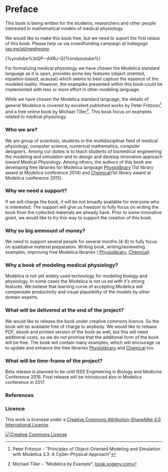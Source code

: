 # Preface

This book is being written for the students, researchers and other people interested in mathematical models  of medical physiology. 


We would like to make this book free, but we need to suport the first relase of this book. Please help us via crowdfunding campaign at Indiegogo [igg.me/at/mephysmo](http://igg.me/at/mephysmo)

{%youtube%}bQP--AXRJ-Q{%endyoutube%}

For formalizing medical physiology we have chosen the Modelica standard language as it is open, provides some key features (object oriented, equation-based, acausal) which seems to best capture the essence of the modeled reality. However, the examples presented within this book could be implemented with less or more effort in other modeling language. 

While we have chosen the Modelica standard language, the details of general Modelica is covered by excelent published works by Peter Fritzson[^1] and a free online book by Michael Tiller[^2]. This book focus on examples related to medical physiology.

### Who we are?

We are group of scientists, students in the multidisciplinar field of medical physiology, computer science, numerical mathematics, computer designers. Among our duties is to teach students of biomedical engineering the modeling and simulation and to design and develop innovative approach toward Medical Physiology.
Among others, the authors of this book are developing free libraries for Modelica language [Physiolibrary](http://www.physiolibrary.org) (1st library award at Modelica conference 2014) and [Chemical](https://github.com/MarekMatejak/Chemical)(1st library award at Modelica conference 2015). 

### Why we need a support?
If we will charge the book, it will be not broadly available for everyone who is interested. The support will give us freedom to fully focus on writing the book from the collected materials we already have. Prior to some innovative grant, we would like to try this way to support the creation of this book.

### Why so big ammount of money?

We need to support several people for several months (4-6) to fully focus on qualitative material preparation.
Writing book, writing/revieweing examples, improving free Modelica libraries (  [Physiolibrary](http://www.physiolibrary.org), [Chemical](https://github.com/MarekMatejak/Chemical)).

### Why a book of modeling medical physiology?

Modelica is not yet widely used technology for modeling biology and physiology. In some cases the Modelica is not us ed with it's strong features. We believe that learning curve of accepting Modelica will compensate productivity and visual plausibility of the models by other domain experts.

### What will be delivered at the end of the project?

We would like to release the book under creative commons licence. So the book will be available free of charge to anybody. We would like to release PDF, ebook and printed version of the book as well, but this will need additional costs, so we do not promise that the additional form of the book will be free. The book will contain many examples, which will encourage us to update and enhance the free libraries  [Physiolibrary](http://www.physiolibrary.org) and [Chemical](https://github.com/MarekMatejak/Chemical) too.


### What will be time-frame of the project?

Beta release is planned to be until IEEE Engineering in Biology and Medicine Conference 2016. Final release will be introduced also in Modelica conference in 2017.
### References
[^1]: Peter Fritzson - "Principles of Object-Oriented Modeling and Simulation with Modelica 3.3: A Cyber-Physical Approach"
[^2]: Michael Tiller - "Modelica by Example", [book.xogeny.com](http://book.xogeny.com)


### Licence
This work is licensed under a <a rel="license" href="http://creativecommons.org/licenses/by-sa/4.0/">Creative Commons Attribution-ShareAlike 4.0 International License</a>.

<a rel="license" href="http://creativecommons.org/licenses/by-sa/4.0/"><img alt="Creative Commons License" style="border-width:0" src="https://i.creativecommons.org/l/by-sa/4.0/88x31.png" /></a>



